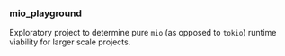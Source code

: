 ### mio_playground

Exploratory project to determine pure `mio` (as opposed to `tokio`) runtime viability for larger scale projects.